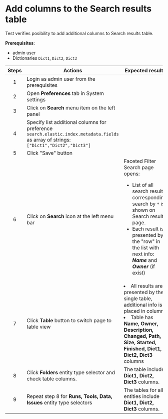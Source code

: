 # Add columns to the Search results table

Test verifies posibility to add additional columns to Search results table.

**Prerequisites**:

- admin user
- Dictionaries `Dict1`, `Dict2`, `Dict3`

| Steps | Actions | Expected results |
| :---: | --- | --- |
| 1 | Login as admin user from the prerequisites | |
| 2 | Open **Preferences** tab in System settings | |
| 3 | Click on **Search** menu item on the left panel | |
| 4 | Specify list additional columns for preference `search.elastic.index.metadata.fields` as array of strings: `["Dict1","Dict2","Dict3"]` | |
| 5 | Click "Save" button | |
| 6 | Click on **Search** icon at the left menu bar | Faceted Filter Search page opens:<ul><li>List of all search results corresponding search by `*` is shown on Search results page.</li><li>Each result is presented by the "row" in the list with next info: ***Name*** and ***Owner*** (if exist)</li> |
| 7 | Click **Table** button to switch page to table view | <li>All results are presented by the single table, additional info is placed in columns</li><li>Table has **Name, Owner, Description, Changed, Path, Size, Started, Finished, Dict1, Dict2, Dict3** columns |
| 8 | Click **Folders** entity type selector and check table columns. | The table include **Dict1, Dict2, Dict3** columns. |
| 9 | Repeat step 8 for **Runs, Tools, Data, Issues** entity type selectors | The tables for all entities include **Dict1, Dict2, Dict3** columns. |